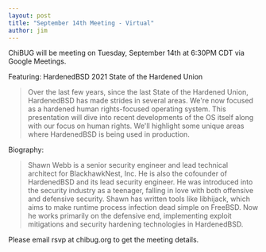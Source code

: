 ```yaml
---
layout: post
title: "September 14th Meeting - Virtual"
author: jim
---
```

ChiBUG will be meeting on Tuesday, September 14th at 6:30PM CDT via Google Meetings.

Featuring: HardenedBSD 2021 State of the Hardened Union

> Over the last few years, since the last State of the Hardened Union, HardenedBSD has made strides in several areas. We're now focused as a hardened human rights-focused operating system. This presentation will dive into recent developments of the OS itself along with our focus on human rights. We'll highlight some unique areas where HardenedBSD is being used in production.

Biography:

> Shawn Webb is a senior security engineer and lead technical architect for BlackhawkNest, Inc. He is also the cofounder of HardenedBSD and its lead security engineer. He was introduced into the security industry as a teenager, falling in love with both offensive and defensive security. Shawn has written tools like libhijack, which aims to make runtime process infection dead simple on FreeBSD. Now he works primarily on the defensive end, implementing exploit mitigations and security hardening technologies in HardenedBSD.

Please email rsvp at chibug.org to get the meeting details.
